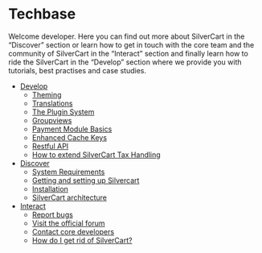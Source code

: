 # Techbase

Welcome developer. Here you can find out more about SilverCart in the “Discover” section or learn how to get in touch with the core team and the community of SilverCart in the “Interact” section and 
finally learn how to ride the SilverCart in the “Develop” section where we provide you with tutorials, best practises and case studies. 


 * [Develop](Develop/index)
   * [Theming](Develop/1-Theming)
   * [Translations](Develop/2-Translations)
   * [The Plugin System](Develop/3-The-Plugin-System)
   * [Groupviews](Develop/4-Groupviews)
   * [Payment Module Basics](Develop/5-Payment-Module-Basics)
   * [Enhanced Cache Keys](Develop/6-Enhanced-Cache-Keys)
   * [Restful API](Develop/7-Restful-API)
   * [How to extend SilverCart Tax Handling](Develop/8-How-to-extend-SilverCart-Tax-Handling)
 * [Discover](Discover/index)
   * [System Requirements](Discover/1-System-Requirements)
   * [Getting and setting up Silvercart](Discover/2-Getting-and-setting-up-Silvercart)
   * [Installation](Discover/Installation#installation)
   * [SilverCart architecture](Discover/SilverCart-Architecture#silvercart-architecture)
 * [Interact](Interact/index)
   * [Report bugs](Interact/1-Report-bugs)
   * [Visit the official forum](Interact/2-Visit-the-offical-Forum#visit-the-offical-forum)
   * [Contact core developers](Interact/3-Contact-core-developers)
   * [How do I get rid of SilverCart?](Interact/4-How-do-I-get-rid-of-SilverCart)
   

